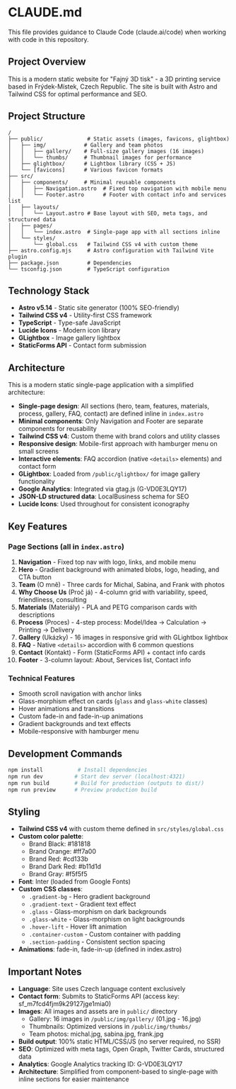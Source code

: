 # CLAUDE.md

This file provides guidance to Claude Code (claude.ai/code) when working with code in this repository.

## Project Overview

This is a modern static website for "Fajný 3D tisk" - a 3D printing service based in Frýdek-Místek, Czech Republic. The site is built with Astro and Tailwind CSS for optimal performance and SEO.

## Project Structure

```
/
├── public/              # Static assets (images, favicons, glightbox)
│   ├── img/            # Gallery and team photos
│   │   ├── gallery/    # Full-size gallery images (16 images)
│   │   └── thumbs/     # Thumbnail images for performance
│   ├── glightbox/      # Lightbox library (CSS + JS)
│   └── [favicons]      # Various favicon formats
├── src/
│   ├── components/     # Minimal reusable components
│   │   ├── Navigation.astro  # Fixed top navigation with mobile menu
│   │   └── Footer.astro      # Footer with contact info and services list
│   ├── layouts/
│   │   └── Layout.astro # Base layout with SEO, meta tags, and structured data
│   ├── pages/
│   │   └── index.astro  # Single-page app with all sections inline
│   └── styles/
│       └── global.css   # Tailwind CSS v4 with custom theme
├── astro.config.mjs     # Astro configuration with Tailwind Vite plugin
├── package.json         # Dependencies
└── tsconfig.json        # TypeScript configuration
```

## Technology Stack

- **Astro v5.14** - Static site generator (100% SEO-friendly)
- **Tailwind CSS v4** - Utility-first CSS framework
- **TypeScript** - Type-safe JavaScript
- **Lucide Icons** - Modern icon library
- **GLightbox** - Image gallery lightbox
- **StaticForms API** - Contact form submission

## Architecture

This is a modern static single-page application with a simplified architecture:
- **Single-page design**: All sections (hero, team, features, materials, process, gallery, FAQ, contact) are defined inline in `index.astro`
- **Minimal components**: Only Navigation and Footer are separate components for reusability
- **Tailwind CSS v4**: Custom theme with brand colors and utility classes
- **Responsive design**: Mobile-first approach with hamburger menu on small screens
- **Interactive elements**: FAQ accordion (native `<details>` elements) and contact form
- **GLightbox**: Loaded from `/public/glightbox/` for image gallery functionality
- **Google Analytics**: Integrated via gtag.js (G-VD0E3LQY17)
- **JSON-LD structured data**: LocalBusiness schema for SEO
- **Lucide Icons**: Used throughout for consistent iconography

## Key Features

### Page Sections (all in `index.astro`)
1. **Navigation** - Fixed top nav with logo, links, and mobile menu
2. **Hero** - Gradient background with animated blobs, logo, heading, and CTA button
3. **Team** (O mně) - Three cards for Michal, Sabina, and Frank with photos
4. **Why Choose Us** (Proč já) - 4-column grid with variability, speed, friendliness, consulting
5. **Materials** (Materiály) - PLA and PETG comparison cards with descriptions
6. **Process** (Proces) - 4-step process: Model/Idea → Calculation → Printing → Delivery
7. **Gallery** (Ukázky) - 16 images in responsive grid with GLightbox lightbox
8. **FAQ** - Native `<details>` accordion with 6 common questions
9. **Contact** (Kontakt) - Form (StaticForms API) + contact info cards
10. **Footer** - 3-column layout: About, Services list, Contact info

### Technical Features
- Smooth scroll navigation with anchor links
- Glass-morphism effect on cards (`glass` and `glass-white` classes)
- Hover animations and transitions
- Custom fade-in and fade-in-up animations
- Gradient backgrounds and text effects
- Mobile-responsive with hamburger menu

## Development Commands

```bash
npm install           # Install dependencies
npm run dev          # Start dev server (localhost:4321)
npm run build        # Build for production (outputs to dist/)
npm run preview      # Preview production build
```

## Styling

- **Tailwind CSS v4** with custom theme defined in `src/styles/global.css`
- **Custom color palette**:
  - Brand Black: #181818
  - Brand Orange: #ff7a00
  - Brand Red: #cd133b
  - Brand Dark Red: #b11d1d
  - Brand Gray: #f5f5f5
- **Font**: Inter (loaded from Google Fonts)
- **Custom CSS classes**:
  - `.gradient-bg` - Hero gradient background
  - `.gradient-text` - Gradient text effect
  - `.glass` - Glass-morphism on dark backgrounds
  - `.glass-white` - Glass-morphism on light backgrounds
  - `.hover-lift` - Hover lift animation
  - `.container-custom` - Custom container with padding
  - `.section-padding` - Consistent section spacing
- **Animations**: fade-in, fade-in-up (defined in index.astro)

## Important Notes

- **Language**: Site uses Czech language content exclusively
- **Contact form**: Submits to StaticForms API (access key: sf_m7fcd4fjm9k29127jge1mia0)
- **Images**: All images and assets are in `public/` directory
  - Gallery: 16 images in `/public/img/gallery/` (01.jpg - 16.jpg)
  - Thumbnails: Optimized versions in `/public/img/thumbs/`
  - Team photos: michal.jpg, sabina.jpg, frank.jpg
- **Build output**: 100% static HTML/CSS/JS (no server required, no SSR)
- **SEO**: Optimized with meta tags, Open Graph, Twitter Cards, structured data
- **Analytics**: Google Analytics tracking ID: G-VD0E3LQY17
- **Architecture**: Simplified from component-based to single-page with inline sections for easier maintenance